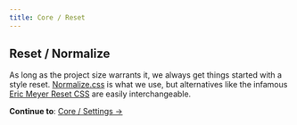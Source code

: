 ```yaml
---
title: Core / Reset
---
```


## Reset / Normalize

As long as the project size warrants it, we always get things started with a style reset. [Normalize.css](http://necolas.github.io/normalize.css/) is what we use, but alternatives like the infamous [Eric Meyer Reset CSS](http://meyerweb.com/eric/tools/css/reset/) are easily interchangeable.

**Continue to**: [Core / Settings &rarr;](/core/settings/)
